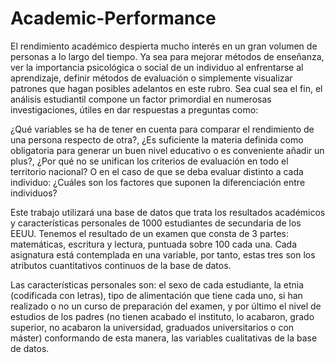 # Academic-Performance


El rendimiento académico despierta mucho interés en un gran volumen de personas a lo largo del tiempo.
Ya sea para mejorar métodos de enseñanza, ver la importancia psicológica o social de un individuo al enfrentarse al aprendizaje, 
definir métodos de evaluación o simplemente visualizar patrones que hagan posibles adelantos en este rubro. Sea cual sea el fin, el análisis estudiantil 
compone un factor primordial en numerosas investigaciones, útiles en dar respuestas a preguntas como: 

¿Qué variables se ha de tener en cuenta para comparar 
el rendimiento de una persona respecto de otra?, ¿Es suficiente la materia definida como obligatoria para generar un buen nivel educativo o es conveniente 
añadir un plus?, ¿Por qué no se unifican los criterios de evaluación en todo el territorio nacional? O en el caso de que se deba evaluar distinto a 
cada individuo: ¿Cuáles son los factores que suponen la diferenciación entre individuos? 


Este trabajo utilizará una base de datos que trata los resultados académicos y características personales de 1000 estudiantes de secundaria de los EEUU. 
Tenemos el resultado de un examen que consta de 3 partes: matemáticas, escritura y lectura, puntuada sobre 100 cada una. Cada asignatura está contemplada en 
una variable, por tanto, estas tres son los atributos cuantitativos continuos de la base de datos.

Las características personales son: el sexo de cada estudiante, la etnia (codificada con letras), tipo de alimentación que tiene cada uno, si han 
realizado o no un curso de preparación del examen, y por último el nivel de estudios de los padres (no tienen acabado el instituto, lo acabaron, grado 
superior, no acabaron la universidad, graduados universitarios o con máster) conformando de esta manera, las variables cualitativas de la base de datos. 

